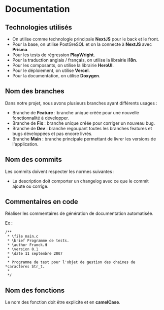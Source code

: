 # Documentation

## Technologies utilisés

- On utilise comme technologie principale **NextJS** pour le back et le front.
- Pour la base, on utilise PostGreSQL et on la connecte à **NextJS** avec **Prisma**.
- Pour les tests de régression **PlayWright**.
- Pour la traduction anglais / français, on utilise la librairie **i18n**.
- Pour les composants, on utilise la librairie **HeroUI**.
- Pour le déploiement, on utilise **Vercel**.
- Pour la documentation, on utilise **Doxygen**.

## Nom des branches

Dans notre projet, nous avons plusieurs branches ayant différents usages :

- Branche de **Feature** : branche unique créée pour une nouvelle fonctionnalité à développer.
- Branche de **Fix** : branche unique créée pour corriger un nouveau bug.
- Branche de **Dev** : branche regoupant toutes les branches features et bugs développées et pas encore livrés.
- Branche **Main** : branche principale permettant de livrer les versions de l'application.

## Nom des commits

Les commits doivent respecter les normes suivantes : 

- La description doit comporter un changelog avec ce que le commit ajoute ou corrige.

## Commentaires en code

Réaliser les commentaires de génération de documentation automatisée.

Ex : 
```node
/**
 * \file main.c
 * \brief Programme de tests.
 * \author Franck.H
 * \version 0.1
 * \date 11 septembre 2007
 *
 * Programme de test pour l'objet de gestion des chaines de *caractères Str_t.
 *
 */
```

## Nom des fonctions

Le nom des fonction doit être explicite et en **camelCase**.